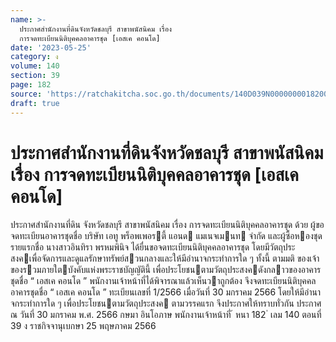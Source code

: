 ```yaml
---
name: >-
  ประกาศสำนักงานที่ดินจังหวัดชลบุรี สาขาพนัสนิคม เรื่อง
  การจดทะเบียนนิติบุคคลอาคารชุด [เอสเค คอนโด]
date: '2023-05-25'
category: ง
volume: 140
section: 39
page: 182
source: 'https://ratchakitcha.soc.go.th/documents/140D039N0000000018200.pdf'
draft: true
---
```


# ประกาศสำนักงานที่ดินจังหวัดชลบุรี สาขาพนัสนิคม เรื่อง การจดทะเบียนนิติบุคคลอาคารชุด [เอสเค คอนโด]

ประกาศสํานักงานที่ดิน จังหวัดชลบุรี สาขาพนัสนิคม เรื่อง การจดทะเบียนนิติบุคคลอาคารชุด ด้วย ผู้ขอจดทะเบียนอาคารชุดชื่อ บริษัท เอทู พร็อพเพอรตี้ แอนด แมเนจเมนท จํากัด และผู้ซื้อหองชุดรายแรกชื่อ นางสาวอินทิรา พรหมพินิจ ได้ยื่นขอจดทะเบียนนิติบุคคลอาคารชุด โดยมีวัตถุประสงคเพื่อจัดการและดูแลรักษาทรัพย์สวนกลางและให้มีอํานาจกระทําการใด ๆ ทั้งนี้ ตามมติ ของเจ้าของรวมภายใตบังคับแห่งพระราชบัญญัตินี้ เพื่อประโยชนตามวัตถุประสงคดังกลาวของอาคารชุดชื่อ “ เอสเค คอนโด ” พนักงานเจ้าหน้าที่ได้พิจารณาแล้วเห็นวาถูกต้อง จึงจดทะเบียนนิติบุคคลอาคารชุดชื่อ “ เอสเค คอนโด ” ทะเบียนเลขที่ 1/2566 เมื่อวันที่ 30 มกราคม 2566 โดยให้มีอํานาจกระทําการใด ๆ เพื่อประโยชนตามวัตถุประสงค ตามวรรคแรก จึงประกาศให้ทราบทั่วกัน ประกาศ ณ วันที่ 30 มกราคม พ.ศ. 2566 กษมา อินโอภาษ พนักงานเจ้าหน้าที่ ้ หนา 182 ่ เลม 140 ตอนที่ 39 ง ราชกิจจานุเบกษา 25 พฤษภาคม 2566
